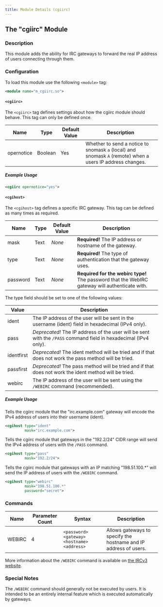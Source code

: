 ```yaml
---
title: Module Details (cgiirc)
---
```


## The "cgiirc" Module

### Description

This module adds the ability for IRC gateways to forward the real IP address of users connecting through them.

### Configuration

To load this module use the following `<module>` tag:

```xml
<module name="m_cgiirc.so">
```

#### `<cgiirc>`

The `<cgiirc>` tag defines settings about how the cgiirc module should behave. This tag can only be defined once.

Name       | Type    | Default Value | Description
---------- | ------- | ------------- | -----------
opernotice | Boolean | Yes           | Whether to send a notice to snomask `a` (local) and snomask `A` (remote) when a users IP address changes.

##### Example Usage

```xml
<cgiirc opernotice="yes">
```

#### `<cgihost>`

The `<cgihost>` tag defines a specific IRC gateway. This tag can be defined as many times as required.

Name     | Type | Default Value | Description
-------- | ---- | ------------- | -----------
mask     | Text | *None*        | **Required!** The IP address or hostname of the gateway.
type     | Text | *None*        | **Required!** The type of authentication that the gateway uses.
password | Text | *None*        | **Required for the webirc type!** The password that the WebIRC gateway will authenticate with.

The type field should be set to one of the following values:

Value      | Description
---------- | -----------
ident      | The IP address of the user will be sent in the username (ident) field in hexadecimal (IPv4 only).
pass       | *Deprecated!* The IP address of the user will be sent with the `/PASS` command field in hexadecimal (IPv4 only).
identfirst | *Deprecated!* The ident method will be tried and if that does not work the pass method will be tried.
passfirst  | *Deprecated!* The pass method will be tried and if that does not work the ident method will be tried.
webirc     | The IP address of the user will be sent using the `/WEBIRC` command (recommended).

##### Example Usage

Tells the cgiirc module that the "irc.example.com" gateway will encode the IPv4 address of users into their username (ident).

```xml
<cgihost type="ident"
         mask="irc.example.com">
```

Tells the cgiirc module that gateways in the "192.2/24" CIDR range will send the IPv4 address of users with the `/PASS` command.

```xml
<cgihost type="pass"
         mask="192.2/24">
```

Tells the cgiirc module that gateways with an IP matching "198.51.100.*" will send the IP address of users with the `/WEBIRC` command.

```xml
<cgihost type="webirc"
         mask="198.51.100.*"
         password="secret">
```

### Commands

Name   | Parameter Count | Syntax                                      | Description
------ | --------------- | ------------------------------------------- | -----------
WEBIRC | 4               | `<password> <gateway> <hostname> <address>` | Allows gateways to specify the hostname and IP address of users.

More information about the `/WEBIRC` command is available on [the IRCv3 website](https://ircv3.net/specs/extensions/webirc.html).

<!-- WEBIRC is not documented here because it is not intended to be executed by users -->

### Special Notes

The `/WEBIRC` command should generally not be executed by users. It is intended to be an entirely internal feature which is executed automatically by gateways.
